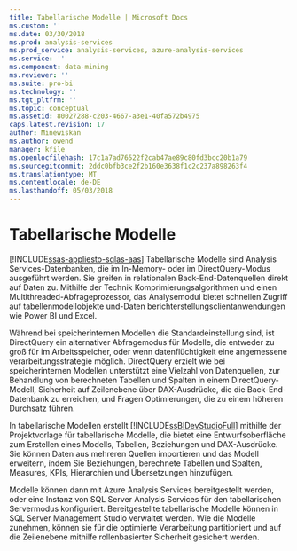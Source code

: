 ```yaml
---
title: Tabellarische Modelle | Microsoft Docs
ms.custom: ''
ms.date: 03/30/2018
ms.prod: analysis-services
ms.prod_service: analysis-services, azure-analysis-services
ms.service: ''
ms.component: data-mining
ms.reviewer: ''
ms.suite: pro-bi
ms.technology: ''
ms.tgt_pltfrm: ''
ms.topic: conceptual
ms.assetid: 80027288-c203-4667-a3e1-40fa572b4975
caps.latest.revision: 17
author: Minewiskan
ms.author: owend
manager: kfile
ms.openlocfilehash: 17c1a7ad76522f2cab47ae89c80fd3bcc20b1a79
ms.sourcegitcommit: 2ddc0bfb3ce2f2b160e3638f1c2c237a898263f4
ms.translationtype: MT
ms.contentlocale: de-DE
ms.lasthandoff: 05/03/2018
---
```

# <a name="tabular-models"></a>Tabellarische Modelle
[!INCLUDE[ssas-appliesto-sqlas-aas](../../includes/ssas-appliesto-sqlas-aas.md)]
  Tabellarische Modelle sind Analysis Services-Datenbanken, die im In-Memory- oder im DirectQuery-Modus ausgeführt werden. Sie greifen in relationalen Back-End-Datenquellen direkt auf Daten zu. Mithilfe der Technik Komprimierungsalgorithmen und einen Multithreaded-Abfrageprozessor, das Analysemodul bietet schnellen Zugriff auf tabellenmodellobjekte und-Daten berichterstellungsclientanwendungen wie Power BI und Excel.  
  
 Während bei speicherinternen Modellen die Standardeinstellung sind, ist DirectQuery ein alternativer Abfragemodus für Modelle, die entweder zu groß für im Arbeitsspeicher, oder wenn datenflüchtigkeit eine angemessene verarbeitungsstrategie möglich. DirectQuery erzielt wie bei speicherinternen Modellen unterstützt eine Vielzahl von Datenquellen, zur Behandlung von berechneten Tabellen und Spalten in einem DirectQuery-Modell, Sicherheit auf Zeilenebene über DAX-Ausdrücke, die die Back-End-Datenbank zu erreichen, und Fragen Optimierungen, die zu einem höheren Durchsatz führen.
  
 In tabellarische Modellen erstellt [!INCLUDE[ssBIDevStudioFull](../../includes/ssbidevstudiofull-md.md)] mithilfe der Projektvorlage für tabellarische Modelle, die bietet eine Entwurfsoberfläche zum Erstellen eines Modells, Tabellen, Beziehungen und DAX-Ausdrücke. Sie können Daten aus mehreren Quellen importieren und das Modell erweitern, indem Sie Beziehungen, berechnete Tabellen und Spalten, Measures, KPIs, Hierarchien und Übersetzungen hinzufügen.  
  
 Modelle können dann mit Azure Analysis Services bereitgestellt werden, oder eine Instanz von SQL Server Analysis Services für den tabellarischen Servermodus konfiguriert. Bereitgestellte tabellarische Modelle können in SQL Server Management Studio verwaltet werden. Wie die Modelle zunehmen, können sie für die optimierte Verarbeitung partitioniert und auf die Zeilenebene mithilfe rollenbasierter Sicherheit gesichert werden.  

  
  
